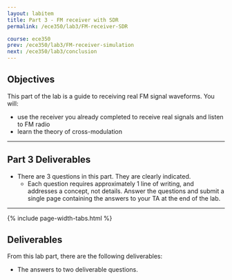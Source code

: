 ```yaml
---
layout: labitem
title: Part 3 - FM receiver with SDR
permalink: /ece350/lab3/FM-receiver-SDR

course: ece350
prev: /ece350/lab3/FM-receiver-simulation
next: /ece350/lab3/conclusion
---
```


## Objectives

This part of the lab is a guide to receiving real FM signal waveforms. You will:

- use the receiver you already completed to receive real signals and listen to FM radio
- learn the theory of cross-modulation

---

## Part 3 Deliverables

- There are 3 questions in this part. They are clearly indicated.
  - Each question requires approximately 1 line of writing, and addresses a concept, not details. Answer the questions and submit a single page containing the answers to your TA at the end of the lab.

---

{% include page-width-tabs.html %}

## Deliverables

From this lab part, there are the following deliverables:

- The answers to two deliverable questions.

